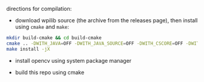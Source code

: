 directions for compilation:

- download wpilib source (the archive from the releases page), then install using `cmake` and `make`:
```sh
mkdir build-cmake && cd build-cmake
cmake .. -DWITH_JAVA=OFF -DWITH_JAVA_SOURCE=OFF -DWITH_CSCORE=OFF -DWITH_EXAMPLES=OFF -DWITH_TESTS=OFF -DWITH_GUI=OFF -DWITH_SIMULATION_MODULES=OFF
make install -jX
```

- install opencv using system package manager

- build this repo using cmake